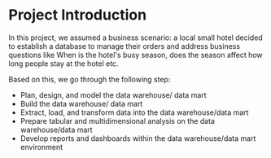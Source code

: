 # Project Introduction
In this project, we assumed a business scenario: a local small hotel decided to establish a database to manage their orders and address business questions like When is the hotel's busy season, does the season affect how long people stay at the hotel etc. 

Based on this, we go through the following step:

- Plan, design, and model the data warehouse/ data mart
- Build the data warehouse/ data mart
- Extract, load, and transform data into the data warehouse/data mart
- Prepare tabular and multidimensional analysis on the data warehouse/data mart
- Develop reports and dashboards within the data warehouse/data mart environment
